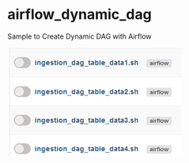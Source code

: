 # airflow_dynamic_dag
Sample to Create Dynamic DAG with Airflow


![Preview](https://raw.githubusercontent.com/muhk01/airflow_dynamic_dag/main/img/dynamic_dag.PNG)
